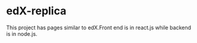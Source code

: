 # edX-replica
This project has pages similar to edX.Front end is in react.js while backend is in node.js.
